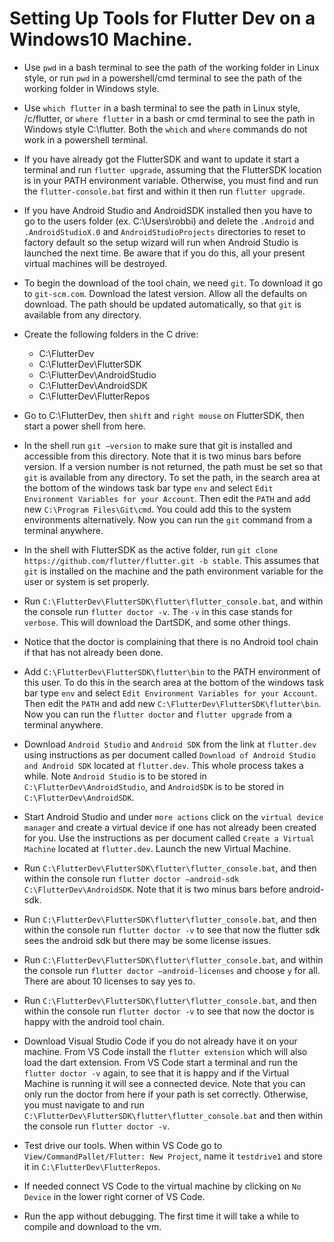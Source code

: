 # Setting Up Tools for Flutter Dev on a Windows10 Machine.

- Use `pwd` in a bash terminal to see the path of the working folder in Linux style, or run `pwd` in a powershell/cmd terminal to see the path of the working folder in Windows style.

- Use `which flutter` in a bash terminal to see the path in Linux style, /c/flutter, or `where flutter` in a bash or cmd terminal to see the path in Windows style C:\flutter. Both the `which` and `where` commands do not work in a powershell terminal.

- If you have already got the FlutterSDK and want to update it start a terminal and run `flutter upgrade`, assuming that the FlutterSDK location is in your PATH environment variable. Otherwise, you must find and run the `flutter-console.bat` first and within it then run `flutter upgrade`.

- If you have Android Studio and AndroidSDK installed then you have to go to the users folder (ex. C:\Users\robbi) and delete the `.Android` and `.AndroidStudioX.0` and `AndroidStudioProjects` directories to reset to factory default so the setup wizard will run when Android Studio is launched the next time. Be aware that if you do this, all your present virtual machines will be destroyed.

- To begin the download of the tool chain, we need `git`. To download it go to `git-scm.com`. Download the latest version. Allow all the defaults on download. The path should be updated automatically, so that `git` is available from any directory.

- Create the following folders in the C drive:
  - C:\FlutterDev
  - C:\FlutterDev\FlutterSDK
  - C:\FlutterDev\AndroidStudio
  - C:\FlutterDev\AndroidSDK
  - C:\FlutterDev\FlutterRepos

- Go to C:\FlutterDev, then `shift` and `right mouse` on FlutterSDK, then start a power shell from here.

- In the shell run `git –version` to make sure that git is installed and accessible from this directory. Note that it is two minus bars before version. If a version number is not returned, the path must be set so that `git` is available from any directory. To set the path, in the search area at the bottom of the windows task bar type `env` and select `Edit Environment Variables for your Account`. Then edit the `PATH` and add new `C:\Program Files\Git\cmd`. You could add this to the system environments alternatively. Now you can run the `git` command from a terminal anywhere.

- In the shell with FlutterSDK as the active folder, run `git clone https://github.com/flutter/flutter.git -b stable`. This assumes that `git` is installed on the machine and the path environment variable for the user or system is set properly.

- Run `C:\FlutterDev\FlutterSDK\flutter\flutter_console.bat`, and within the console run `flutter doctor -v`. The `-v` in this case stands for `verbose`. This will download the DartSDK, and some other things.

- Notice that the doctor is complaining that there is no Android tool chain if that has not already been done.

- Add `C:\FlutterDev\FlutterSDK\flutter\bin` to the PATH environment of this user. To do this in the search area at the bottom of the windows task bar type `env` and select `Edit Environment Variables for your Account`. Then edit the `PATH` and add new `C:\FlutterDev\FlutterSDK\flutter\bin`. Now you can run the `flutter doctor` and `flutter upgrade` from a terminal anywhere.

- Download `Android Studio` and `Android SDK` from the link at `flutter.dev` using instructions as per document called `Download of Android Studio and Android SDK` located at `flutter.dev`. This whole process takes a while. Note `Android Studio` is to be stored in `C:\FlutterDev\AndroidStudio`, and `AndroidSDK` is to be stored in `C:\FlutterDev\AndroidSDK`.

- Start Android Studio and under `more actions` click on the `virtual device manager` and create a virtual device if one has not already been created for you. Use the instructions as per document called `Create a Virtual Machine` located at `flutter.dev`. Launch the new Virtual Machine.

- Run `C:\FlutterDev\FlutterSDK\flutter\flutter_console.bat`, and then within the console run `flutter doctor –android-sdk C:\FlutterDev\AndroidSDK`. Note that it is two minus bars before android-sdk.

- Run `C:\FlutterDev\FlutterSDK\flutter\flutter_console.bat`, and then within the console run `flutter doctor -v` to see that now the flutter sdk sees the android sdk but there may be some license issues.

- Run `C:\FlutterDev\FlutterSDK\flutter\flutter_console.bat`, and within the console run `flutter doctor –android-licenses` and choose `y` for all. There are about 10 licenses to say yes to.

- Run `C:\FlutterDev\FlutterSDK\flutter\flutter_console.bat`, and then within the console run `flutter doctor -v` to see that now the doctor is happy with the android tool chain.

- Download Visual Studio Code if you do not already have it on your machine.
From VS Code install the `flutter extension` which will also load the dart extension.
From VS Code start a terminal and run the `flutter doctor -v` again, to see that it is happy and if the Virtual Machine is running it will see a connected device. Note that you can only run the doctor from here if your path is set correctly. Otherwise, you must navigate to and run `C:\FlutterDev\FlutterSDK\flutter\flutter_console.bat` and then within the console run `flutter doctor -v`.

- Test drive our tools. When within VS Code go to `View/CommandPallet/Flutter: New Project`, name it `testdrive1` and store it in `C:\FlutterDev\FlutterRepos`.

- If needed connect VS Code to the virtual machine by clicking on `No Device` in the lower right corner of VS Code.

- Run the app without debugging. The first time it will take a while to compile and download to the vm.
